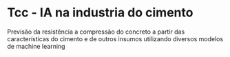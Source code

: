 # Tcc - IA na industria do cimento
 Previsão da resistência a compressão do concreto a partir das características do cimento e de outros insumos utilizando diversos modelos de machine learning
